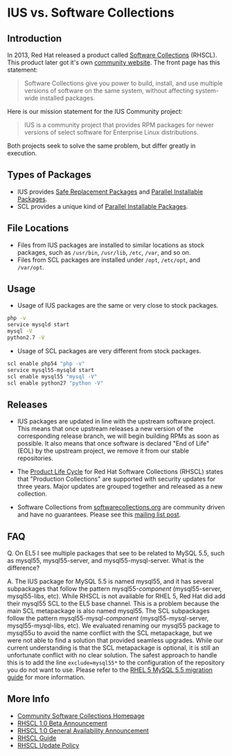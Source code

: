 # IUS vs. Software Collections

## Introduction

In 2013, Red Hat released a product called [Software Collections][1] (RHSCL).
This product later got it's own [community website][2].  The front page has
this statement:

> Software Collections give you power to build, install, and use multiple
> versions of software on the same system, without affecting system-wide
> installed packages.

Here is our mission statement for the IUS Community project:

> IUS is a community project that provides RPM packages for newer versions of
> select software for Enterprise Linux distributions.

Both projects seek to solve the same problem, but differ greatly in execution.

## Types of Packages

* IUS provides [Safe Replacement Packages][3] and [Parallel Installable
Packages][4].
* SCL provides a unique kind of [Parallel Installable Packages][4].

## File Locations

* Files from IUS packages are installed to similar locations as stock packages,
such as `/usr/bin`, `/usr/lib`, `/etc`, `/var`, and so on.
* Files from SCL packages are installed under `/opt`, `/etc/opt`, and
`/var/opt`.

## Usage

* Usage of IUS packages are the same or very close to stock packages.

```bash
php -v
service mysqld start
mysql -V
python2.7 -V
```

* Usage of SCL packages are very different from stock packages.

```bash
scl enable php54 "php -v"
service mysql55-mysqld start
scl enable mysql55 "mysql -V"
scl enable python27 "python -V"
```

## Releases

* IUS packages are updated in line with the upstream software project.  This
means that once upstream releases a new version of the corresponding release
branch, we will begin building RPMs as soon as possible.  It also means that
once software is declared "End of Life" (EOL) by the upstream project, we
remove it from our stable repositories.

* The [Product Life Cycle][5] for Red Hat Software Collections (RHSCL) states
that "Production Collections" are supported with security updates for three
years.  Major updates are grouped together and released as a new collection.

* Software Collections from [softwarecollections.org][6] are community driven
and have no guarantees.  Please see this [mailing list post][7].

## FAQ

Q. On EL5 I see multiple packages that see to be related to MySQL 5.5, such as
mysql55, mysql55-server, and mysql55-mysql-server.  What is the difference?

A. The IUS package for MySQL 5.5 is named mysql55, and it has several
subpackages that follow the pattern mysql55-_component_ (mysql55-server,
mysql55-libs, etc).  While RHSCL is not available for RHEL 5, Red Hat did add
their mysql55 SCL to the EL5 base channel.  This is a problem because the main
SCL metapackage is also named mysql55.  The SCL subpackages follow the pattern
mysql55-mysql-_component_ (mysql55-mysql-server, mysql55-mysql-libs, etc).  We
evaluated renaming our mysql55 package to mysql55u to avoid the name conflict
with the SCL metapackage, but we were not able to find a solution that provided
seamless upgrades.  While our current understanding is that the SCL metapackage
is optional, it is still an unfortunate conflict with no clear solution.  The
safest approach to handle this is to add the line `exclude=mysql55*` to the
configuration of the repository you do not want to use.  Please refer to the
[RHEL 5 MySQL 5.5 migration guide][8] for more information.

## More Info

* [Community Software Collections Homepage][9]
* [RHSCL 1.0 Beta Announcement][10]
* [RHSCL 1.0 General Availability Announcement][11]
* [RHSCL Guide][12]
* [RHSCL Update Policy][13]

[1]: https://www.redhat.com/en/about/press-releases/red-hat-extends-red-hat-enterprise-linux-platform-with-latest-versions-of-popular-programming-languages-and-databases
[2]: https://developerblog.redhat.com/announcing-softwarecollections-org/
[3]: SafeRepo.md#safe-replacement-package
[4]: SafeRepo.md#parallel-installable-package
[5]: https://access.redhat.com/support/policy/updates/rhscl/
[6]: https://www.softwarecollections.org
[7]: https://www.redhat.com/archives/sclorg/2014-November/msg00005.html
[8]: https://access.redhat.com/documentation/en-US/Red_Hat_Enterprise_Linux/5/html/Deployment_Guide/ch-Migrating_from_MySQL_5.0_to_MySQL_5.5.html
[9]: https://www.softwarecollections.org
[10]: https://www.redhat.com/about/news/archive/2013/6/red-hat-software-collections-1.0-beta-now-available
[11]: https://developerblog.redhat.com/2013/09/12/rhscl1-ga/
[12]: https://access.redhat.com/site/documentation/en-US/Red_Hat_Developer_Toolset/1/html/Software_Collections_Guide/
[13]: https://access.redhat.com/support/policy/updates/rhscl/
